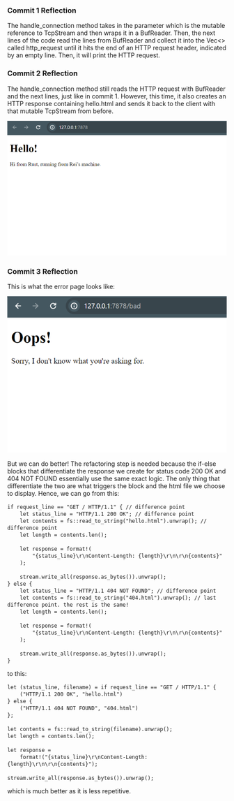<h3>Commit 1 Reflection</h3>
The handle_connection method takes in the parameter which is the mutable reference to TcpStream and then wraps it in a BufReader. Then, the next lines of the code read the lines from BufReader and collect it into the Vec<> called http_request until it hits the end of an HTTP request header, indicated by an empty line. Then, it will print the HTTP request.

<h3>Commit 2 Reflection</h3>
The handle_connection method still reads the HTTP request with BufReader and the next lines, just like in commit 1. However, this time, it also creates an HTTP response containing hello.html and sends it back to the client with that mutable TcpStream from before.

![Commit 2 screen capture](/assets/images/commit2.png)

<h3>Commit 3 Reflection</h3>
This is what the error page looks like:

![Commit 3 screen capture](/assets/images/commit3.png)

But we can do better! The refactoring step is needed because the if-else blocks that differentiate the response we create for status code 200 OK and 404 NOT FOUND essentially use the same exact logic. The only thing that differentiate the two are what triggers the block and the html file we choose to display. Hence, we can go from this:

    if request_line == "GET / HTTP/1.1" { // difference point
        let status_line = "HTTP/1.1 200 OK"; // difference point
        let contents = fs::read_to_string("hello.html").unwrap(); // difference point
        let length = contents.len();

        let response = format!(
            "{status_line}\r\nContent-Length: {length}\r\n\r\n{contents}"
        );

        stream.write_all(response.as_bytes()).unwrap();
    } else {
        let status_line = "HTTP/1.1 404 NOT FOUND"; // difference point
        let contents = fs::read_to_string("404.html").unwrap(); // last difference point. the rest is the same!
        let length = contents.len();

        let response = format!(
            "{status_line}\r\nContent-Length: {length}\r\n\r\n{contents}"
        );

        stream.write_all(response.as_bytes()).unwrap();
    }

to this:

    let (status_line, filename) = if request_line == "GET / HTTP/1.1" {
        ("HTTP/1.1 200 OK", "hello.html")
    } else {
        ("HTTP/1.1 404 NOT FOUND", "404.html")
    };

    let contents = fs::read_to_string(filename).unwrap();
    let length = contents.len();

    let response =
        format!("{status_line}\r\nContent-Length: {length}\r\n\r\n{contents}");

    stream.write_all(response.as_bytes()).unwrap();

which is much better as it is less repetitive.


